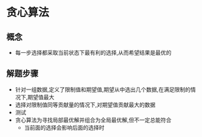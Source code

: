 # 贪心算法

## 概念

-   每一步选择都采取当前状态下最有利的选择,从而希望结果是最优的

## 解题步骤

-   针对一组数据,定义了限制值和期望值,期望从中选出几个数据,在满足限制的情况下,期望值最大
-   选择对限制值同等贡献量的情况下,对期望值贡献最大的数据
-   测试
-   贪心算法为寻找局部最优解并组合为全局最优解,但不一定总能符合
    -   当前面的选择会影响后面的选择时
